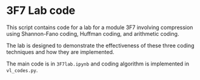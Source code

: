 # 3F7 Lab code


This script contains code for a lab for a module 3F7 involving compression using Shannon-Fano coding, Huffman coding, and arithmetic coding.

The lab is designed to demonstrate the effectiveness of these three coding techniques and how they are implemented.

The main code is in `3F7lab.ipynb` and coding algorithm is implemented in `vl_codes.py`. 

